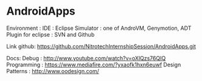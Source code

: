 AndroidApps
===========
Environment :
  IDE : Eclipse
  Simulator : one of AndroVM, Genymotion, ADT
  Plugin for eclipse : SVN and Github

Link github:
  https://github.com/NitrotechInternshipSession/AndroidApps.git
  
Docs:
  Debug : http://www.youtube.com/watch?v=oXlQzs76QIQ
  Programming : https://www.mediafire.com/?yxaofk1hxn6euwf
  Design Patterns : http://www.oodesign.com/

